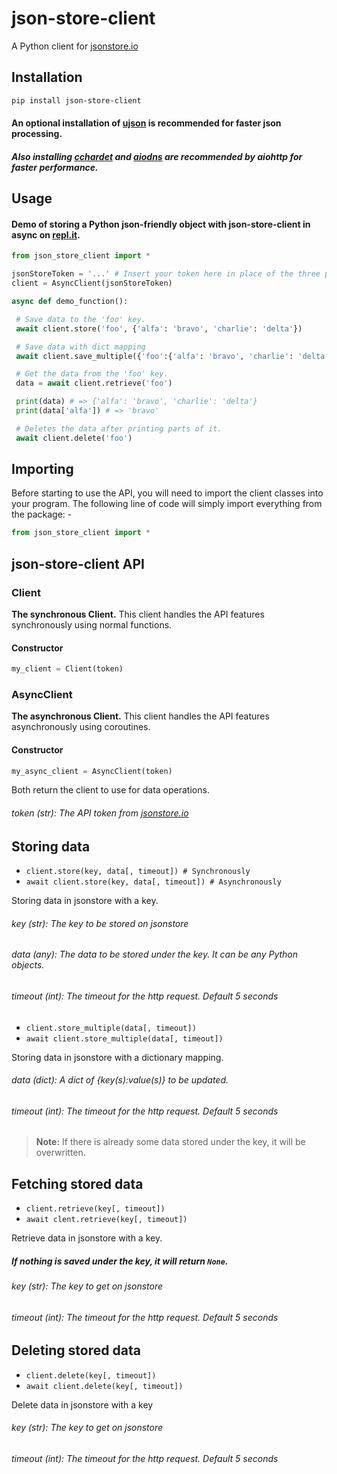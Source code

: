 # json-store-client
A Python client for [jsonstore.io](https://www.jsonstore.io/)

## Installation
```bash
pip install json-store-client
```
#### An optional installation of [ujson](https://pypi.org/project/ujson/) is recommended for faster json processing.
##### Also installing [cchardet](https://pypi.org/project/cchardet/) and [aiodns](https://pypi.org/project/aiodns/) are recommended by aiohttp for faster performance.

## Usage

#### Demo of storing a Python json-friendly object with json-store-client in async on [repl.it](https://repl.it/@leon332157/json-store-client-demo).

```python
from json_store_client import *

jsonStoreToken = '...' # Insert your token here in place of the three periods(...).
client = AsyncClient(jsonStoreToken)

async def demo_function():

 # Save data to the 'foo' key.
 await client.store('foo', {'alfa': 'bravo', 'charlie': 'delta'})

 # Save data with dict mapping
 await client.save_multiple({'foo':{'alfa': 'bravo', 'charlie': 'delta'}})

 # Get the data from the 'foo' key.
 data = await client.retrieve('foo')

 print(data) # => {'alfa': 'bravo', 'charlie': 'delta'}
 print(data['alfa']) # => 'bravo'

 # Deletes the data after printing parts of it.
 await client.delete('foo')
```

## Importing

Before starting to use the API, you will need to import the client classes into your program. The following line of code will simply import everything from the package: -
```python
from json_store_client import *
```


## json-store-client API

### Client
 **The synchronous Client.**
 This client handles the API features synchronously using normal functions.
 #### Constructor
  ```python
  my_client = Client(token)
  ```

### AsyncClient
 **The asynchronous Client.**
 This client handles the API features asynchronously using coroutines.
 #### Constructor
 ```python
 my_async_client = AsyncClient(token)
 ```

Both return the client to use for data operations.

###### token (str): The API token from [jsonstore.io](https://www.jsonstore.io)


## Storing data

- `client.store(key, data[, timeout]) # Synchronously`
- `await client.store(key, data[, timeout]) # Asynchronously`

Storing data in jsonstore with a key.

###### key (str): The key to be stored on jsonstore
###### data (any): The data to be stored under the key. It can be any Python objects.
###### timeout (int): The timeout for the http request. Default 5 seconds


- `client.store_multiple(data[, timeout])`
- `await client.store_multiple(data[, timeout])`

Storing data in jsonstore with a dictionary mapping.

###### data (dict):  A dict of {key(s):value(s)} to be updated. 
###### timeout (int): The timeout for the http request. Default 5 seconds

> **Note:** If there is already some data stored under the key, it will be overwritten.


## Fetching stored data

- `client.retrieve(key[, timeout])`
- `await clent.retrieve(key[, timeout])`

Retrieve data in jsonstore with a key.

##### If nothing is saved under the key, it will return `None`.

###### key (str): The key to get on jsonstore
###### timeout (int): The timeout for the http request. Default 5 seconds


## Deleting stored data

- `client.delete(key[, timeout])`
- `await client.delete(key[, timeout])`

Delete data in jsonstore with a key

###### key (str): The key to get on jsonstore
###### timeout (int): The timeout for the http request. Default 5 seconds
